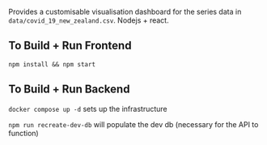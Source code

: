 Provides a customisable visualisation dashboard for the series data in `data/covid_19_new_zealand.csv`. Nodejs + react.

## To Build + Run Frontend

`npm install && npm start`

## To Build + Run Backend
`docker compose up -d` sets up the infrastructure

`npm run recreate-dev-db` will populate the dev db (necessary for the API to function)

